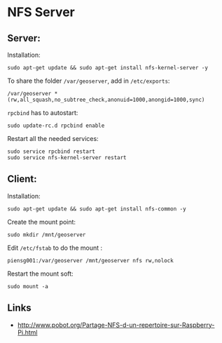 # NFS Server


## Server:

Installation:

    sudo apt-get update && sudo apt-get install nfs-kernel-server -y

To share the folder `/var/geoserver`, add in `/etc/exports`:

    /var/geoserver *(rw,all_squash,no_subtree_check,anonuid=1000,anongid=1000,sync)

`rpcbind` has to autostart:

    sudo update-rc.d rpcbind enable
    
Restart all the needed services:

    sudo service rpcbind restart
    sudo service nfs-kernel-server restart


## Client:

Installation:

    sudo apt-get update && sudo apt-get install nfs-common -y

Create the mount point:

    sudo mkdir /mnt/geoserver

Edit `/etc/fstab` to do the mount :

    piensg001:/var/geoserver /mnt/geoserver nfs rw,nolock

Restart the mount soft:

    sudo mount -a


## Links

* http://www.pobot.org/Partage-NFS-d-un-repertoire-sur-Raspberry-Pi.html
